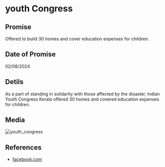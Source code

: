 # youth Congress 

## Promise 

Offered to build 30 homes and cover education expenses for children.

## Date of Promise 

02/08/2024

## Detils 

As a part of standing in solidarity with those affected by the disaster, Indian Youth Congress Kerala offered 30 homes and covered education expenses for children.

## Media 

![youth_congress](https://scontent.ftrv3-1.fna.fbcdn.net/v/t39.30808-6/453654353_876070981222921_173640718911952229_n.jpg?_nc_cat=108&ccb=1-7&_nc_sid=127cfc&_nc_ohc=gZXVi0k82tkQ7kNvgG9WlDz&_nc_ht=scontent.ftrv3-1.fna&oh=00_AYCQnvuwd0FIZkojzpYq8SH64vkcWx2sQ45Ay6_e5nJTEg&oe=66BE2A6F)

## References 

- [facebook.com](https://www.facebook.com/photo/?fbid=876070871222932&set=a.351317280364963)
